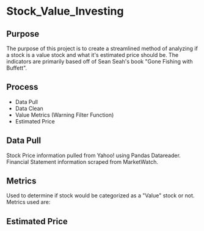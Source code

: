 # Stock_Value_Investing
## Purpose
The purpose of this project is to create a streamlined method of analyzing if a stock is a value stock and what it's estimated price should be. The indicators are primarily based off of Sean Seah's book "Gone Fishing with Buffett".
## Process
- Data Pull
- Data Clean
- Value Metrics (Warning Filter Function)
- Estimated Price
## Data Pull
Stock Price information pulled from Yahoo! using Pandas Datareader. <br />
Financial Statement information scraped from MarketWatch.
## Metrics
Used to determine if stock would be categorized as a "Value" stock or not. <br />
Metrics used are:

## Estimated Price
